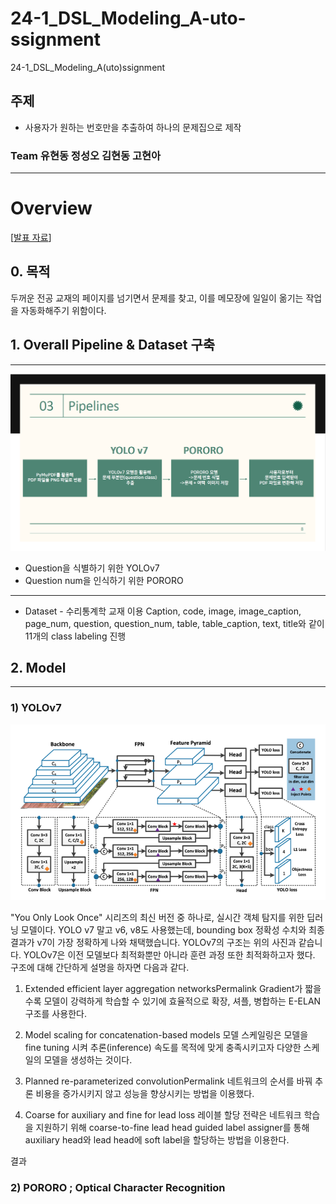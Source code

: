# 24-1_DSL_Modeling_A-uto-ssignment
24-1_DSL_Modeling_A(uto)ssignment

## 주제
* 사용자가 원하는 번호만을 추출하여 하나의 문제집으로 제작

### Team 유현동 정성오 김현동 고현아
---
# Overview
[[발표 자료](/24-1_Modeling_CV_A(uto)ssignment.pdf)]

## 0. 목적 
두꺼운 전공 교재의 페이지를 넘기면서 문제를 찾고, 이를 메모장에 일일이 옮기는 작업을 자동화해주기 위함이다. 

## 1. Overall Pipeline & Dataset 구축
---
![Example Image](/images/pipeline.png)

* Question을 식별하기 위한 YOLOv7
* Question num을 인식하기 위한 PORORO
---
* Dataset - 수리통계학 교재 이용
Caption, code, image, image_caption, page_num, question, question_num, table, table_caption, text, title와 같이 11개의 class labeling 진행

## 2. Model
---
### 1) YOLOv7

![Example Image](/images/YOLOv7_architecture.png)

"You Only Look Once" 시리즈의 최신 버전 중 하나로, 실시간 객체 탐지를 위한 딥러닝 모델이다. YOLO v7 말고 v6, v8도 사용했는데, bounding box 정확성 수치와 최종 결과가 v7이 가장 정확하게 나와 채택했습니다. 
YOLOv7의 구조는 위의 사진과 같습니다. 
YOLOv7은 이전 모델보다 최적화뿐만 아니라 훈련 과정 또한 최적화하고자 했다. 구조에 대해 간단하게 설명을 하자면 다음과 같다.
1. Extended efficient layer aggregation networksPermalink
Gradient가 짧을수록 모델이 강력하게 학습할 수 있기에 효율적으로 확장, 셔플, 병합하는 E-ELAN 구조를 사용한다.

2. Model scaling for concatenation-based models
모델 스케일링은 모델을 fine tuning 시켜 추론(inference) 속도를 목적에 맞게 충족시키고자 다양한 스케일의 모델을 생성하는 것이다.

3. Planned re-parameterized convolutionPermalink
네트워크의 순서를 바꿔 추론 비용을 증가시키지 않고 성능을 향상시키는 방법을 이용했다.

4. Coarse for auxiliary and fine for lead loss
레이블 할당 전략은 네트워크 학습을 지원하기 위해 coarse-to-fine lead head guided label assigner를 통해 auxiliary head와 lead head에 soft label을 할당하는 방법을 이용한다.

결과 

### 2) PORORO ; Optical Character Recognition 

